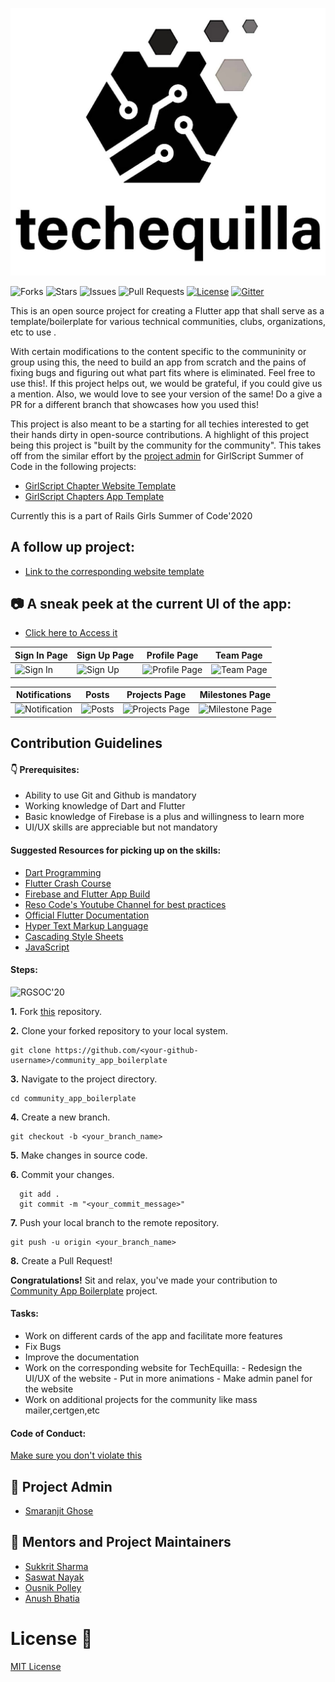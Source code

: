 ![App Icon](https://github.com/techequilla/community_app_boilerplate/blob/master/community_app_boilerplate/assets/icon/techequilla_app_icon.jpeg)


![Forks](https://img.shields.io/github/forks/techequilla/community_app_boilerplate)
![Stars](https://img.shields.io/github/stars/techequilla/community_app_boilerplate)
![Issues](https://img.shields.io/github/issues/techequilla/community_app_boilerplate)
![Pull Requests](https://img.shields.io/github/issues-pr/techequilla/community_app_boilerplate)
[![License](https://img.shields.io/github/license/techequilla/community_app_boilerplate)](https://github.com/techequilla/community_app_boilerplate/blob/master/LICENSE)
[![Gitter](https://badges.gitter.im/girlscript_app/community.svg)](https://gitter.im/girlscript_app/community?utm_source=badge&utm_medium=badge&utm_campaign=pr-badge)

This is an open source project for creating a Flutter app that shall serve as a template/boilerplate for various technical communities, clubs, organizations, etc to use . 

With certain modifications to the content specific to the communinity or group using this, the need to build an app from scratch and the pains of fixing bugs and figuring out what part fits where is eliminated. Feel free to use this!. If this project helps out, we would be grateful, if you could give us a mention. Also, we would love to see your version of the same! Do a give a PR for a different branch that showcases how you used this!

This project is also meant to be a starting for all techies interested to get their hands dirty in open-source contributions. A highlight of this project being this project is "built by the community for the community". This takes off from the similar effort by the [project admin](https://github.com/smaranjitghose) for GirlScript Summer of Code in the following projects:
- [GirlScript Chapter Website Template](https://github.com/smaranjitghose/girlscript_chennai_website)
- [GirlScript Chapters App Template](https://github.com/smaranjitghose/girlscript_app)


Currently this is a part of Rails Girls Summer of Code'2020

## A follow up project:

- [Link to the corresponding website template](https://github.com/techequilla/community_website_boilerplate)

## 📷 A sneak peek at the current UI of the app:


- [Click here to Access it](https://www.figma.com/file/oSY2N70czTP6UhGyzZknXN/Techequilla?node-id=0%3A1)

|Sign In Page|Sign Up Page|Profile Page|Team Page|
|-----------------|-----------------|-----------------|-----------------|
|![Sign In](https://github.com/techequilla/community_app_boilerplate/blob/master/mockup/Sign%20In.png)|![Sign Up](https://github.com/techequilla/community_app_boilerplate/blob/master/mockup/Sign%20Up.png)|![Profile Page](https://github.com/techequilla/community_app_boilerplate/blob/master/mockup/Profile.png)|![Team Page](https://github.com/techequilla/community_app_boilerplate/blob/master/mockup/Team.png)|


|Notifications|Posts|Projects Page|Milestones Page|
|-----------------|-----------------|-----------------|-----------------|
|![Notification](https://github.com/techequilla/community_app_boilerplate/blob/master/mockup/Notification.png)|![Posts](https://github.com/techequilla/community_app_boilerplate/blob/master/mockup/Post.png)|![Projects Page](https://github.com/techequilla/community_app_boilerplate/blob/master/mockup/Projects.png)|![Milestone Page](https://github.com/techequilla/community_app_boilerplate/blob/master/mockup/Milestone.png)|

## Contribution Guidelines

#### 👇 Prerequisites:

- Ability to use Git and Github is mandatory
- Working knowledge of Dart and Flutter
- Basic knowledge of Firebase is a plus and willingness to learn more
- UI/UX skills are appreciable but not mandatory

#### Suggested Resources for picking up on the skills:

- [Dart Programming](https://www.youtube.com/watch?v=Ej_Pcr4uC2Q)
- [Flutter Crash Course](https://www.youtube.com/watch?v=pTJJsmejUOQ)
- [Firebase and Flutter App Build](https://www.youtube.com/playlist?list=PL4cUxeGkcC9j--TKIdkb3ISfRbJeJYQwC)
- [Reso Code's Youtube Channel for best practices](https://www.youtube.com/channel/UCSIvrn68cUk8CS8MbtBmBkA/featured)
- [Official Flutter Documentation](https://flutter.dev/docs)
- [Hyper Text Markup Language](https://www.w3schools.com/html/html_intro.asp)
- [Cascading Style Sheets](https://developer.mozilla.org/en-US/docs/Web/CSS/Reference)
- [JavaScript](https://developer.mozilla.org/en-US/docs/Web/JavaScript/Reference)


#### Steps:

![RGSOC'20](https://img.shields.io/badge/RGSOC-20-red?style=for-the-badge)

**1.** Fork [this](https://github.com/techequilla/community_app_boilerplate) repository.

**2.** Clone your forked repository to your local system.

```terminal
git clone https://github.com/<your-github-username>/community_app_boilerplate
```

**3.** Navigate to the project directory.

```terminal
cd community_app_boilerplate
```

**4.** Create a new branch.

```terminal
git checkout -b <your_branch_name>
```

**5.** Make changes in source code.

**6.** Commit your changes.

```terminal
  git add .
  git commit -m "<your_commit_message>"
```

**7.** Push your local branch to the remote repository.

```terminal
git push -u origin <your_branch_name>
```

**8.** Create a Pull Request!


**Congratulations!** Sit and relax, you've made your contribution to [Community App Boilerplate](https://github.com/techequilla/community_app_boilerplate) project.

#### Tasks:

- Work on different cards of the app and facilitate more features
-  Fix Bugs
- Improve the documentation
- Work on the corresponding website for TechEquilla:
           - Redesign the UI/UX of the website
           - Put in more animations
           - Make admin panel for the website
- Work on additional projects for the community like mass mailer,certgen,etc

#### Code of Conduct:

[Make sure you don't violate this](https://github.com/techequilla/community_app_boilerplate/blob/master/CODE_OF_CONDUCT.md)

## 👨 Project Admin

- [Smaranjit Ghose](https://github.com/smaranjitghose)

## 👬  Mentors and Project Maintainers

- [Sukkrit Sharma](https://github.com/sukkritsharmaofficial)
- [Saswat Nayak](https://github.com/swat1998)
- [Ousnik Polley](https://github.com/ousnik)
- [Anush Bhatia](https://github.com/anushbhatia)

# License 📜

[MIT License](https://github.com/techequilla/community_app_boilerplate/blob/master/LICENSE)
